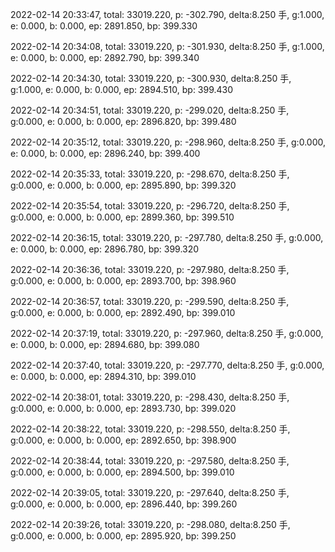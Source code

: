 2022-02-14 20:33:47, total: 33019.220, p: -302.790, delta:8.250 手, g:1.000, e: 0.000, b: 0.000, ep: 2891.850, bp: 399.330

2022-02-14 20:34:08, total: 33019.220, p: -301.930, delta:8.250 手, g:1.000, e: 0.000, b: 0.000, ep: 2892.790, bp: 399.340

2022-02-14 20:34:30, total: 33019.220, p: -300.930, delta:8.250 手, g:1.000, e: 0.000, b: 0.000, ep: 2894.510, bp: 399.430

2022-02-14 20:34:51, total: 33019.220, p: -299.020, delta:8.250 手, g:0.000, e: 0.000, b: 0.000, ep: 2896.820, bp: 399.480

2022-02-14 20:35:12, total: 33019.220, p: -298.960, delta:8.250 手, g:0.000, e: 0.000, b: 0.000, ep: 2896.240, bp: 399.400

2022-02-14 20:35:33, total: 33019.220, p: -298.670, delta:8.250 手, g:0.000, e: 0.000, b: 0.000, ep: 2895.890, bp: 399.320

2022-02-14 20:35:54, total: 33019.220, p: -296.720, delta:8.250 手, g:0.000, e: 0.000, b: 0.000, ep: 2899.360, bp: 399.510

2022-02-14 20:36:15, total: 33019.220, p: -297.780, delta:8.250 手, g:0.000, e: 0.000, b: 0.000, ep: 2896.780, bp: 399.320

2022-02-14 20:36:36, total: 33019.220, p: -297.980, delta:8.250 手, g:0.000, e: 0.000, b: 0.000, ep: 2893.700, bp: 398.960

2022-02-14 20:36:57, total: 33019.220, p: -299.590, delta:8.250 手, g:0.000, e: 0.000, b: 0.000, ep: 2892.490, bp: 399.010

2022-02-14 20:37:19, total: 33019.220, p: -297.960, delta:8.250 手, g:0.000, e: 0.000, b: 0.000, ep: 2894.680, bp: 399.080

2022-02-14 20:37:40, total: 33019.220, p: -297.770, delta:8.250 手, g:0.000, e: 0.000, b: 0.000, ep: 2894.310, bp: 399.010

2022-02-14 20:38:01, total: 33019.220, p: -298.430, delta:8.250 手, g:0.000, e: 0.000, b: 0.000, ep: 2893.730, bp: 399.020

2022-02-14 20:38:22, total: 33019.220, p: -298.550, delta:8.250 手, g:0.000, e: 0.000, b: 0.000, ep: 2892.650, bp: 398.900

2022-02-14 20:38:44, total: 33019.220, p: -297.580, delta:8.250 手, g:0.000, e: 0.000, b: 0.000, ep: 2894.500, bp: 399.010

2022-02-14 20:39:05, total: 33019.220, p: -297.640, delta:8.250 手, g:0.000, e: 0.000, b: 0.000, ep: 2896.440, bp: 399.260

2022-02-14 20:39:26, total: 33019.220, p: -298.080, delta:8.250 手, g:0.000, e: 0.000, b: 0.000, ep: 2895.920, bp: 399.250